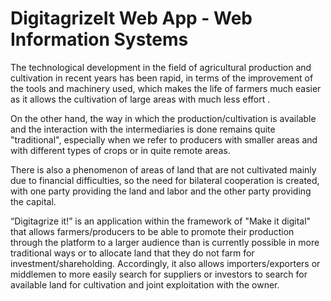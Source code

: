 # DigitagrizeIt Web App - Web Information Systems
The technological development in the field of agricultural production and cultivation in recent years has been rapid, in terms of the improvement of the tools and machinery used, which makes the life of farmers much easier as it allows the cultivation of large areas with much less effort .

On the other hand, the way in which the production/cultivation is available and the interaction with the intermediaries is done remains quite "traditional", especially when we refer to producers with smaller areas and with different types of crops or in quite remote areas.

There is also a phenomenon of areas of land that are not cultivated mainly due to financial difficulties, so the need for bilateral cooperation is created, with one party providing the land and labor and the other party providing the capital.
 
“Digitagrize it!” is an application within the framework of "Make it digital" that allows farmers/producers to be able to promote their production through the platform to a larger audience than is currently possible in more traditional ways or to allocate land that they do not farm for investment/shareholding. Accordingly, it also allows importers/exporters or middlemen to more easily search for suppliers or investors to search for available land for cultivation and joint exploitation with the owner.
